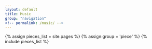 ```yaml
---
layout: default
title: Music
group: "navigation"
<!-- permalink: /music/ -->
---
```

<div> 
{% assign pieces_list = site.pages %}
{% assign group = 'piece' %}
{% include pieces_list %}
</div>
